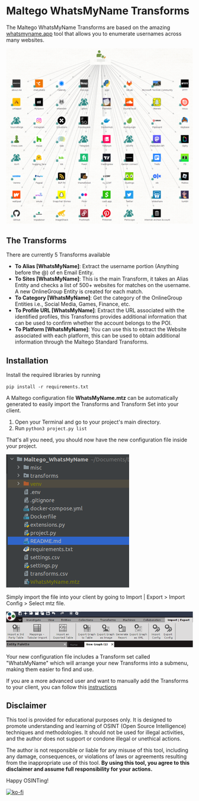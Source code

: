 # Maltego WhatsMyName Transforms

The Maltego WhatsMyName Transforms are based on the amazing [whatsmyname.app](https://whatsmyname.app/) tool
that allows you to enumerate usernames across many websites.

![new_identity.png](misc/new_int.png)

## The Transforms

There are currently 5 Transforms available

- **To Alias [WhatsMyName]**: Extract the username portion (Anything before the @) of en Email Entity.
- **To Sites [WhatsMyName]**: This is the main Transform, it takes an Alias Entity and checks a list of 500+ websites 
for matches on the username. A new OnlineGroup Entity is created for each match.
- **To Category [WhatsMyName]**: Get the category of the OnlineGroup Entities i.e., Social Media, Games, Finance, etc.
- **To Profile URL [WhatsMyName]**: Extract the URL associated with the identified profiles, this Transforms provides 
additional information that can be used to confirm whether the account belongs to the POI.
- **To Platform [WhatsMyName]**: You can use this to extract the Website associated with each platform, this can be used 
to obtain additional information through the Maltego Standard Transforms.

## Installation

Install the required libraries by running

`pip install -r requirements.txt`

A Maltego configuration file **WhatsMyName.mtz** can be automatically generated to easily import the Transforms and 
Transform Set into your client.

1. Open your Terminal and go to your project's main directory.
2. Run `python3 project.py list`

That's all you need, you should now have the new configuration file inside your project.

![conf_file.png](misc/conf_file.png)

Simply import the file into your client by going to Import | Export > Import Config > Select mtz file.

![import.png](misc/import.png)

Your new configuration file includes a Transform set called "WhatsMyName" which will arrange your new Transforms into a 
submenu, making them easier to find and use.

If you are a more advanced user and want to manually add the Transforms to your client, you can follow this 
[instructions](https://docs.maltego.com/support/solutions/articles/15000017605-local-transforms-example-#adding-the-transform-to-maltego-0-6)

## Disclaimer

This tool is provided for educational purposes only. It is designed to promote understanding and learning of OSINT 
(Open Source Intelligence) techniques and methodologies. It should not be used for illegal activities, and the author 
does not support or condone illegal or unethical actions.

The author is not responsible or liable for any misuse of this tool, including any damage, consequences, or violations 
of laws or agreements resulting from the inappropriate use of this tool. **By using this tool, you agree to this 
disclaimer and assume full responsibility for your actions.**

Happy OSINTing!

[![ko-fi](https://ko-fi.com/img/githubbutton_sm.svg)](https://ko-fi.com/K3K4KOFV4)